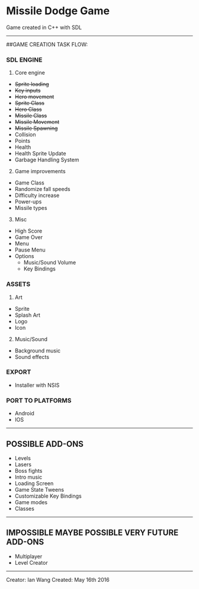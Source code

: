 # Missile Dodge Game

Game created in C++ with SDL

***

##GAME CREATION TASK FLOW:

### SDL ENGINE
1. Core engine
  * ~~Sprite loading~~
  * ~~Key inputs~~
  * ~~Hero movement~~
  * ~~Sprite Class~~
  * ~~Hero Class~~
  * ~~Missile Class~~
  * ~~Missile Movement~~
  * ~~Missile Spawning~~
  * Collision
  * Points
  * Health
  * Health Sprite Update
  * Garbage Handling System
2. Game improvements
  * Game Class
  * Randomize fall speeds
  * Difficulty increase
  * Power-ups
  * Missile types
3. Misc
  * High Score
  * Game Over
  * Menu
  * Pause Menu
  * Options
    * Music/Sound Volume
    * Key Bindings

### ASSETS
1. Art
  * Sprite
  * Splash Art
  * Logo
  * Icon
2. Music/Sound
  * Background music
  * Sound effects

### EXPORT
  * Installer with NSIS

### PORT TO PLATFORMS
  * Android
  * IOS

***

## POSSIBLE ADD-ONS
* Levels
* Lasers
* Boss fights
* Intro music
* Loading Screen
* Game State Tweens
* Customizable Key Bindings
* Game modes
* Classes

***

## IMPOSSIBLE MAYBE POSSIBLE VERY FUTURE ADD-ONS
* Multiplayer
* Level Creator

***

Creator: Ian Wang
Created: May 16th 2016